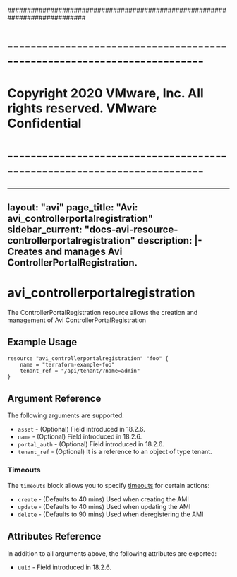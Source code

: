 ############################################################################
# ------------------------------------------------------------------------
# Copyright 2020 VMware, Inc.  All rights reserved. VMware Confidential
# ------------------------------------------------------------------------
###

---
layout: "avi"
page_title: "Avi: avi_controllerportalregistration"
sidebar_current: "docs-avi-resource-controllerportalregistration"
description: |-
  Creates and manages Avi ControllerPortalRegistration.
---

# avi_controllerportalregistration

The ControllerPortalRegistration resource allows the creation and management of Avi ControllerPortalRegistration

## Example Usage

```hcl
resource "avi_controllerportalregistration" "foo" {
    name = "terraform-example-foo"
    tenant_ref = "/api/tenant/?name=admin"
}
```

## Argument Reference

The following arguments are supported:

* `asset` - (Optional) Field introduced in 18.2.6.
* `name` - (Optional) Field introduced in 18.2.6.
* `portal_auth` - (Optional) Field introduced in 18.2.6.
* `tenant_ref` - (Optional) It is a reference to an object of type tenant.


### Timeouts

The `timeouts` block allows you to specify [timeouts](https://www.terraform.io/docs/configuration/resources.html#timeouts) for certain actions:

* `create` - (Defaults to 40 mins) Used when creating the AMI
* `update` - (Defaults to 40 mins) Used when updating the AMI
* `delete` - (Defaults to 90 mins) Used when deregistering the AMI

## Attributes Reference

In addition to all arguments above, the following attributes are exported:

* `uuid` -  Field introduced in 18.2.6.

